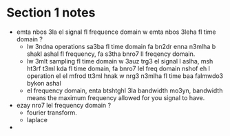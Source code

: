# Section 1 notes
* emta nbos 3la el signal fl frequence domain w emta nbos 3leha fl time domain ? 
  * lw 3ndna operations sa3ba fl time domain fa bn2dr enna n3mlha b shakl ashal fl frequency, fa s3tha bnro7 ll freqency domain.
  * lw 3mlt sampling fl time domain w 3auz trg3 el signal l aslha, msh ht3rf t3ml kda fl time domain, fa bnro7 lel freq domain nshof eh l operation el el mfrod tt3ml hnak w nrg3 n3mlha fl time baa falmwdo3 bykon ashal
  * el frequency domain, enta btshtghl 3la bandwidth mo3yn, bandwidth means the maximum frequency allowed for you signal to have.
* ezay nro7 lel frequency domain ?
  * fourier transform. 
  * laplace
*  